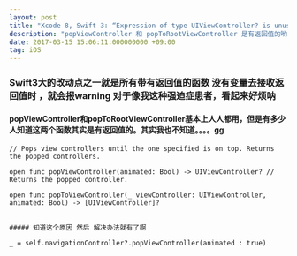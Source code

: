 ```yaml
---
layout: post
title: "Xcode 8, Swift 3: “Expression of type UIViewController? is unused” warning"
description: "popViewController 和 popToRootViewController 是有返回值的哟。"
date: 2017-03-15 15:06:11.000000000 +09:00
tag: iOS
---
```



### Swift3大的改动点之一就是所有带有返回值的函数 没有变量去接收返回值时 ，就会报warning 对于像我这种强迫症患者，看起来好烦呐

#### popViewController和popToRootViewController基本上人人都用，但是有多少人知道这两个函数其实是有返回值的。其实我也不知道。。。。gg

```
// Pops view controllers until the one specified is on top. Returns the popped controllers.  

open func popViewController(animated: Bool) -> UIViewController? // Returns the popped controller.  

open func popToViewController(_ viewController: UIViewController, animated: Bool) -> [UIViewController]?


##### 知道这个原因 然后 解决办法就有了啊

_ = self.navigationController?.popViewController(animated : true)
```


